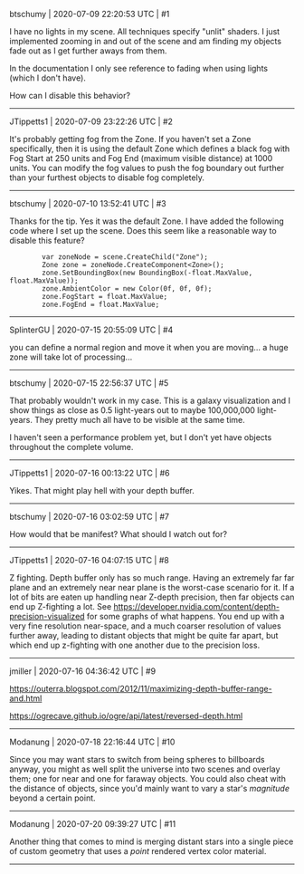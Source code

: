 btschumy | 2020-07-09 22:20:53 UTC | #1

I have no lights in my scene.  All techniques specify "unlit" shaders.  I just implemented zooming in and out of the scene and am finding my objects fade out as I get further aways from them.

In the documentation I only see reference to fading when using lights (which I don't have).

How can I disable this behavior?

-------------------------

JTippetts1 | 2020-07-09 23:22:26 UTC | #2

It's probably getting fog from the Zone. If you haven't set a Zone specifically, then it is using the default Zone which defines a black fog with Fog Start at 250 units and Fog End (maximum visible distance) at 1000 units. You can modify the fog values to push the fog boundary out further than your furthest objects to disable fog completely.

-------------------------

btschumy | 2020-07-10 13:52:41 UTC | #3

Thanks for the tip.  Yes it was the default Zone.  I have added the following code where I set up the scene.  Does this seem like a reasonable way to disable this feature?

            var zoneNode = scene.CreateChild("Zone");
            Zone zone = zoneNode.CreateComponent<Zone>();
            zone.SetBoundingBox(new BoundingBox(-float.MaxValue, float.MaxValue));
            zone.AmbientColor = new Color(0f, 0f, 0f);
            zone.FogStart = float.MaxValue;
            zone.FogEnd = float.MaxValue;

-------------------------

SplinterGU | 2020-07-15 20:55:09 UTC | #4

you can define a normal region and move it when you are moving... a huge zone will take lot of processing...

-------------------------

btschumy | 2020-07-15 22:56:37 UTC | #5

That probably wouldn't work in my case.  This is a galaxy visualization and I show things as close as 0.5 light-years out to maybe 100,000,000 light-years.  They pretty much all have to be visible at the same time.

I haven't seen a performance problem yet, but I don't yet have objects throughout the complete volume.

-------------------------

JTippetts1 | 2020-07-16 00:13:22 UTC | #6

Yikes. That might play hell with your depth buffer.

-------------------------

btschumy | 2020-07-16 03:02:59 UTC | #7

How would that be manifest?  What should I watch out for?

-------------------------

JTippetts1 | 2020-07-16 04:07:15 UTC | #8

Z fighting. Depth buffer only has so much range. Having an extremely far far plane and an extremely near near plane is the worst-case scenario for it. If a lot of bits are eaten up handling near Z-depth precision, then far objects can end up Z-fighting a lot. See https://developer.nvidia.com/content/depth-precision-visualized for some graphs of what happens. You end up with a very fine resolution near-space, and a much coarser resolution of values further away, leading to distant objects that might be quite far apart, but which end up z-fighting with one another due to the precision loss.

-------------------------

jmiller | 2020-07-16 04:36:42 UTC | #9

https://outerra.blogspot.com/2012/11/maximizing-depth-buffer-range-and.html

  https://ogrecave.github.io/ogre/api/latest/reversed-depth.html

-------------------------

Modanung | 2020-07-18 22:16:44 UTC | #10

Since you may want stars to switch from being spheres to billboards anyway, you might as well split the universe into two scenes and overlay them; one for near and one for faraway objects. You could also cheat with the distance of objects, since you'd mainly want to vary a star's *magnitude* beyond a certain point.

-------------------------

Modanung | 2020-07-20 09:39:27 UTC | #11

Another thing that comes to mind is merging distant stars into a single piece of custom geometry that uses a _point_ rendered vertex color material.

-------------------------

